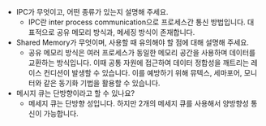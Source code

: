 - IPC가 무엇이고, 어떤 종류가 있는지 설명해 주세요.
  - IPC란 inter process communication으로 프로세스간 통신 방법입니다. 대표적으로 공유 메모리 방식과, 메세징 방식이 존재합니다.
- Shared Memory가 무엇이며, 사용할 때 유의해야 할 점에 대해 설명해 주세요.
  - 공유 메모리 방식은 여러 프로세스가 동일한 메모리 공간을 사용하며 데이터를 교환하는 방식입니다. 이때 공통 자원에 접근하여 데이터 정합성을 깨트리는 레이스 컨디션이 발생할 수 있습니다. 이를 예방하기 위해 뮤텍스, 세마포어, 모니터와 같은 동기화 기법을 활용할 수 있습니다.
- 메시지 큐는 단방향이라고 할 수 있나요?
  - 메세지 큐는 단방향 성입니다. 하지만 2개의 메세지 큐를 사용해서 양방향성 통신이 가능합니다.